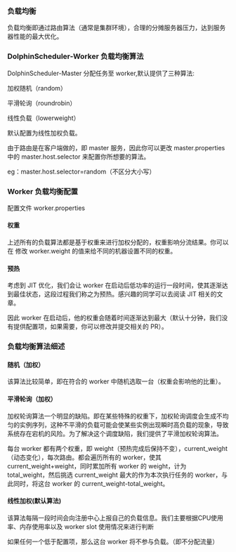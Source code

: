 ### 负载均衡

负载均衡即通过路由算法（通常是集群环境），合理的分摊服务器压力，达到服务器性能的最大优化。

### DolphinScheduler-Worker 负载均衡算法

DolphinScheduler-Master 分配任务至 worker,默认提供了三种算法:

加权随机（random）

平滑轮询（roundrobin）

线性负载（lowerweight）

默认配置为线性加权负载。

由于路由是在客户端做的，即 master 服务，因此你可以更改 master.properties 中的 master.host.selector 来配置你所想要的算法。

eg：master.host.selector=random（不区分大小写）

### Worker 负载均衡配置

配置文件 worker.properties

#### 权重

上述所有的负载算法都是基于权重来进行加权分配的，权重影响分流结果。你可以在 修改 worker.weight 的值来给不同的机器设置不同的权重。

#### 预热

考虑到 JIT 优化，我们会让 worker 在启动后低功率的运行一段时间，使其逐渐达到最佳状态，这段过程我们称之为预热。感兴趣的同学可以去阅读 JIT 相关的文章。

因此 worker 在启动后，他的权重会随着时间逐渐达到最大（默认十分钟，我们没有提供配置项，如果需要，你可以修改并提交相关的 PR）。

### 负载均衡算法细述

#### 随机（加权）

该算法比较简单，即在符合的 worker 中随机选取一台（权重会影响他的比重）。

#### 平滑轮询（加权）

加权轮询算法一个明显的缺陷。即在某些特殊的权重下，加权轮询调度会生成不均匀的实例序列，这种不平滑的负载可能会使某些实例出现瞬时高负载的现象，导致系统存在宕机的风险。为了解决这个调度缺陷，我们提供了平滑加权轮询算法。

每台 worker 都有两个权重，即 weight（预热完成后保持不变），current_weight（动态变化），每次路由。都会遍历所有的 worker，使其 current_weight+weight，同时累加所有 worker 的 weight，计为  total_weight，然后挑选 current_weight 最大的作为本次执行任务的 worker，与此同时，将这台 worker 的 current_weight-total_weight。

#### 线性加权(默认算法)

该算法每隔一段时间会向注册中心上报自己的负载信息。我们主要根据CPU使用率、内存使用率以及 worker slot 使用情况来进行判断

如果任何一个低于配置项，那么这台 worker 将不参与负载。（即不分配流量）

